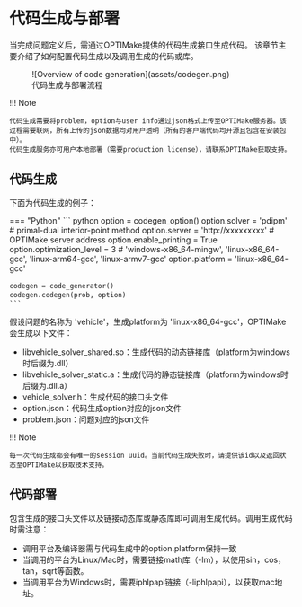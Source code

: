 # **代码生成与部署**

当完成问题定义后，需通过OPTIMake提供的代码生成接口生成代码。
该章节主要介绍了如何配置代码生成以及调用生成的代码或库。

<figure markdown="span">
  ![Overview of code generation](assets/codegen.png)
  <figcaption>代码生成与部署流程</figcaption>
</figure>

!!! Note

    代码生成需要将problem，option与user info通过json格式上传至OPTIMake服务器。该过程需要联网，所有上传的json数据均对用户透明（所有的客户端代码均开源且包含在安装包中）。
    代码生成服务亦可用户本地部署（需要production license），请联系OPTIMake获取支持。

## **代码生成**
下面为代码生成的例子：

=== "Python"
    ``` python
    option = codegen_option()
    option.solver = 'pdipm' # primal-dual interior-point method
    option.server = 'http://xxxxxxxxx' # OPTIMake server address
    option.enable_printing = True
    option.optimization_level = 3
    # 'windows-x86_64-mingw', 'linux-x86_64-gcc', 'linux-arm64-gcc', 'linux-armv7-gcc'
    option.platform = 'linux-x86_64-gcc'

    codegen = code_generator()
    codegen.codegen(prob, option)
    ```

假设问题的名称为 'vehicle'，生成platform为 'linux-x86_64-gcc'，OPTIMake会生成以下文件：

- libvehicle_solver_shared.so：生成代码的动态链接库（platform为windows时后缀为.dll）
- libvehicle_solver_static.a：生成代码的静态链接库（platform为windows时后缀为.dll.a）
- vehicle_solver.h：生成代码的接口头文件
- option.json：代码生成option对应的json文件
- problem.json：问题对应的json文件

!!! Note

    每一次代码生成都会有唯一的session uuid。当前代码生成失败时，请提供该id以及返回状态至OPTIMake以获取技术支持。

## **代码部署**

包含生成的接口头文件以及链接动态库或静态库即可调用生成代码。调用生成代码时需注意：

- 调用平台及编译器需与代码生成中的option.platform保持一致
- 当调用的平台为Linux/Mac时，需要链接math库（-lm），以使用sin，cos，tan，sqrt等函数。
- 当调用平台为Windows时，需要iphlpapi链接（-liphlpapi），以获取mac地址。

